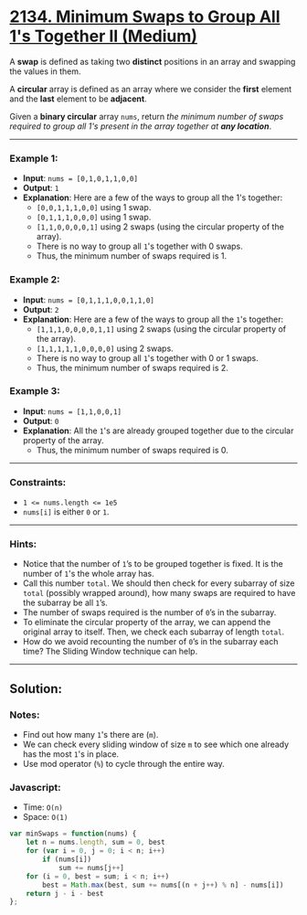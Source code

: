 # [2134. Minimum Swaps to Group All 1's Together II (Medium)](https://leetcode.com/problems/minimum-swaps-to-group-all-1s-together-ii/)

A **swap** is defined as taking two **distinct** positions in an array and swapping the values in them.

A **circular** array is defined as an array where we consider the **first** element and the **last** element to be **adjacent**.

Given a **binary circular** array `nums`, return _the minimum number of swaps required to group all 1's present in the array together at **any location**_.

---
### Example 1:
 - **Input**: `nums = [0,1,0,1,1,0,0]`
 - **Output**: `1`
 - **Explanation**: Here are a few of the ways to group all the 1's together:
   - `[0,0,1,1,1,0,0]` using 1 swap.
   - `[0,1,1,1,0,0,0]` using 1 swap.
   - `[1,1,0,0,0,0,1]` using 2 swaps (using the circular property of the array).
   - There is no way to group all `1`'s together with 0 swaps.
   - Thus, the minimum number of swaps required is 1.

### Example 2:
 - **Input**: `nums = [0,1,1,1,0,0,1,1,0]`
 - **Output**: `2`
 - **Explanation**: Here are a few of the ways to group all the `1`'s together:
   - `[1,1,1,0,0,0,0,1,1]` using 2 swaps (using the circular property of the array).
   - `[1,1,1,1,1,0,0,0,0]` using 2 swaps.
   - There is no way to group all `1`'s together with 0 or 1 swaps.
   - Thus, the minimum number of swaps required is 2.

### Example 3:
 - **Input**: `nums = [1,1,0,0,1]`
 - **Output**: `0`
 - **Explanation**: All the `1`'s are already grouped together due to the circular property of the array.
   - Thus, the minimum number of swaps required is 0.

---
### Constraints:
 - `1 <= nums.length <= 1e5`
 - `nums[i]` is either `0` or `1`.

---
### Hints:
 - Notice that the number of `1`’s to be grouped together is fixed. It is the number of `1`'s the whole array has.
 - Call this number `total`. We should then check for every subarray of size `total` (possibly wrapped around), how many swaps are required to have the subarray be all `1`’s.
 - The number of swaps required is the number of `0`’s in the subarray.
 - To eliminate the circular property of the array, we can append the original array to itself. Then, we check each subarray of length `total`.
 - How do we avoid recounting the number of `0`’s in the subarray each time? The Sliding Window technique can help.

---
## Solution:
### Notes:
 - Find out how many `1`'s there are (`m`).
 - We can check every sliding window of size `m` to see which one already has the most `1`'s in place.
 - Use mod operator (`%`) to cycle through the entire way.

### Javascript:
 - Time: `O(n)`
 - Space: `O(1)`

```js
var minSwaps = function(nums) {
    let n = nums.length, sum = 0, best
    for (var i = 0, j = 0; i < n; i++)
        if (nums[i])
            sum += nums[j++]
    for (i = 0, best = sum; i < n; i++)
        best = Math.max(best, sum += nums[(n + j++) % n] - nums[i])
    return j - i - best
};
```
